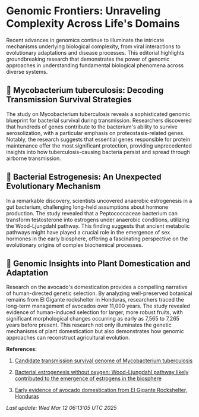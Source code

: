 # Genomic Frontiers: Unraveling Complexity Across Life's Domains

Recent advances in genomics continue to illuminate the intricate mechanisms underlying biological complexity, from viral interactions to evolutionary adaptations and disease processes. This editorial highlights groundbreaking research that demonstrates the power of genomic approaches in understanding fundamental biological phenomena across diverse systems.

## 🦠 Mycobacterium tuberculosis: Decoding Transmission Survival Strategies

The study on Mycobacterium tuberculosis reveals a sophisticated genomic blueprint for bacterial survival during transmission. Researchers discovered that hundreds of genes contribute to the bacterium's ability to survive aerosolization, with a particular emphasis on proteostasis-related genes. Notably, the research suggests that essential genes responsible for protein maintenance offer the most significant protection, providing unprecedented insights into how tuberculosis-causing bacteria persist and spread through airborne transmission.

## 🧬 Bacterial Estrogenesis: An Unexpected Evolutionary Mechanism

In a remarkable discovery, scientists uncovered anaerobic estrogenesis in a gut bacterium, challenging long-held assumptions about hormone production. The study revealed that a Peptococcaceae bacterium can transform testosterone into estrogens under anaerobic conditions, utilizing the Wood-Ljungdahl pathway. This finding suggests that ancient metabolic pathways might have played a crucial role in the emergence of sex hormones in the early biosphere, offering a fascinating perspective on the evolutionary origins of complex biochemical processes.

## 🌱 Genomic Insights into Plant Domestication and Adaptation

Research on the avocado's domestication provides a compelling narrative of human-directed genetic selection. By analyzing well-preserved botanical remains from El Gigante rockshelter in Honduras, researchers traced the long-term management of avocados over 11,000 years. The study revealed evidence of human-induced selection for larger, more robust fruits, with significant morphological changes occurring as early as 7,565 to 7,265 years before present. This research not only illuminates the genetic mechanisms of plant domestication but also demonstrates how genomic approaches can reconstruct agricultural evolution.

**References:**

1. [Candidate transmission survival genome of Mycobacterium tuberculosis](https://pubmed.ncbi.nlm.nih.gov/40053362/)

2. [Bacterial estrogenesis without oxygen: Wood-Ljungdahl pathway likely contributed to the emergence of estrogens in the biosphere](https://pubmed.ncbi.nlm.nih.gov/40053361/)

3. [Early evidence of avocado domestication from El Gigante Rockshelter, Honduras](https://pubmed.ncbi.nlm.nih.gov/40030019/)

*Last update: Wed Mar 12 06:13:05 UTC 2025*
